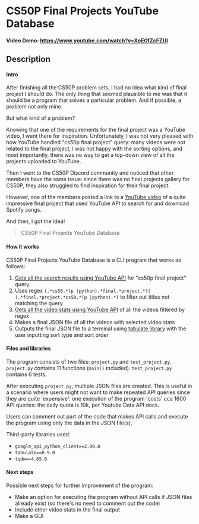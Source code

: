 # CS50P Final Projects YouTube Database

#### Video Demo: https://www.youtube.com/watch?v=XoE0fZcFZUI

## Description

#### Intro

After finishing all the CS50P problem sets, I had no idea what kind of final project I should do. The only thing that seemed plausible to me was that it should be a program that solves a particular problem. And if possible, a problem not only mine.

But what kind of a problem?

Knowing that one of the requirements for the final project was a YouTube video, I went there for inspiration. Unfortunately, I was not very pleased with how YouTube handled "cs50p final project" query: many videos were not related to the final project, I was not happy with the sorting options, and most importantly, there was no way to get a top-down view of all the projects uploaded to YouTube.

Then I went to the CS50P Discord community and noticed that other members have the same issue: since there was no final projects gallery for CS50P, they also struggled to find inspiration for their final project.

However, one of the members posted a link to a [YouTube video](https://www.youtube.com/watch?v=bp0aS67imes) of a quite impressive final project that used YouTube API to search for and download Spotify songs.

And then, I got the idea!

> CS50P Final Projects YouTube Database

#### How it works

CS50P Final Projects YouTube Database is a CLI program that works as follows:

1. [Gets all the search results using YouTube API](https://developers.google.com/youtube/v3/docs/search/list?apix=true) for "cs50p final project" query
2. Uses regex `(.*cs50.*(p |python).*final.*project.*)|(.*final.*project.*cs50.*(p |python).*)` to filter out titles not matching the query
3. [Gets all the video stats using YouTube API](https://developers.google.com/youtube/v3/docs/videos/list?apix=true) of all the videos filtered by regex
4. Makes a final JSON file of all the videos with selected video stats
5. Outputs the final JSON file to a terminal using [tabulate library](https://pypi.org/project/tabulate/) with the user inputting sort type and sort order

#### Files and libraries

The program consists of two files: `project.py` and `test_project.py`.
`project.py` contains 11 functions (`main()` included).
`test_project.py` contains 6 tests.

After executing `project.py`, multiple JSON files are created. This is useful in a scenario where users might not want to make repeated API queries since they are quite 'expensive': one execution of the program 'costs' cca 1600 API queries: the daily quota is 10k, per Youtube Data API docs.

Users can comment out part of the code that makes API calls and execute the program using only the data in the JSON file(s).

Third-party libraries used:

- `google_api_python_client==2.90.0`
- `tabulate==0.9.0`
- `tqdm==4.65.0`

#### Next steps

Possible next steps for further improvement of the program:

- Make an option for executing the program without API calls if JSON files already exist (so there's no need to comment out the code)
- Include other video stats in the final output
- Make a GUI
